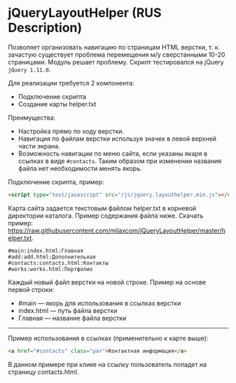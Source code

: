 jQueryLayoutHelper (RUS Description)
============

Позволяет организовать навигацию по страницам HTML верстки, т. к. зачастую существует проблема перемещения м/у сверстанными 10-20 страницами. Модуль решает проблему. Скрипт тестировался на jQuery ```jQuery 1.11.0```.

Для реализации требуется 2 компонента:
- Подключение скрипта
- Создание карты helper.txt

Преимущества:
- Настройка прямо по ходу верстки.
- Навигация по файлам верстки используя значек в левой верхней части экрана.
- Возможность навигации по меню сайта, если указаны якаря в ссылках в виде ```#contacts```. Таким образом при изменении названия файла нет необходимости менять якорь.

Подключение скрипта, пример:
```html
<script type="text/javascript" src="/js/jquery.layouthelper.min.js"></script>
```

Карта сайта задается текстовым файлом helper.txt в корневой директории каталога. Пример содержания файла ниже.
Скачать пример: https://raw.githubusercontent.com/milaxcom/jQueryLayoutHelper/master/helper.txt.
```text
#main:index.html:Главная
#add:add.html:Дополнительная
#contacts:contacts.html:Контакты
#works:works.html:Портфолио
```
Каждый новый файл верстки на новой строке. Пример на основе первой строки:
- #main — якорь для использования в ссылках верстки
- index.html — путь файла верстки
- Главная — название файла верстки

---

Пример использования в ссылках (применительно к карте выше):
```html
<a href="#contacts" class="par">Контактная информация</a>
```
В данном примере при клике на ссылку пользователь попадет на страницу contacts.html.
